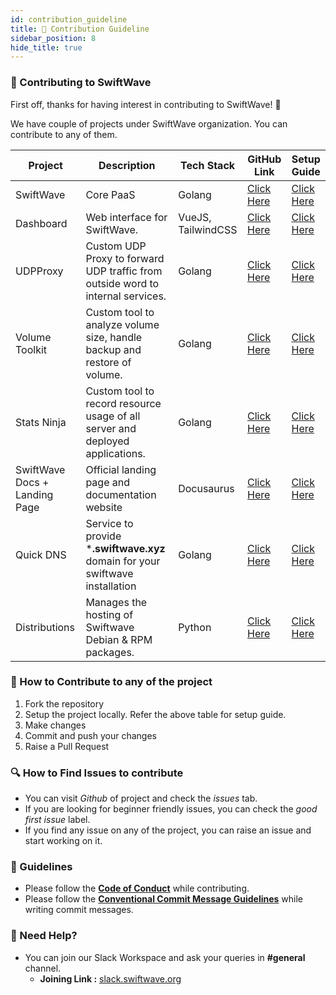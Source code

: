 ```yaml
---
id: contribution_guideline
title: 🤝 Contribution Guideline
sidebar_position: 8
hide_title: true
---
```


### 🤝 Contributing to SwiftWave

First off, thanks for having interest in contributing to SwiftWave! 🎉

We have couple of projects under SwiftWave organization. You can contribute to any of them.

| Project                       | Description                                                                     | Tech Stack         | GitHub Link                                                   | Setup Guide                                                   |
| ----------------------------- | ------------------------------------------------------------------------------- | ------------------ | ------------------------------------------------------------- | ------------------------------------------------------------- |
| SwiftWave                     | Core PaaS                                                                       | Golang             | [Click Here](https://github.com/swiftwave-org/swiftwave)      | [Click Here](/docs/development_setup)                         |
| Dashboard                     | Web interface for SwiftWave.                                                    | VueJS, TailwindCSS | [Click Here](https://github.com/swiftwave-org/dashboard)      | [Click Here](https://github.com/swiftwave-org/dashboard)      |
| UDPProxy                      | Custom UDP Proxy to forward UDP traffic from outside word to internal services. | Golang             | [Click Here](https://github.com/swiftwave-org/udpproxy)       | [Click Here](https://github.com/swiftwave-org/udpproxy)       |
| Volume Toolkit                | Custom tool to analyze volume size, handle backup and restore of volume.        | Golang             | [Click Here](https://github.com/swiftwave-org/volume-toolkit) | [Click Here](https://github.com/swiftwave-org/volume-toolkit) |
| Stats Ninja                   | Custom tool to record resource usage of all server and deployed applications.   | Golang             | [Click Here](https://github.com/swiftwave-org/stats-ninja)    | [Click Here](https://github.com/swiftwave-org/stats-ninja)    |
| SwiftWave Docs + Landing Page | Official landing page and documentation website                                 | Docusaurus         | [Click Here](https://github.com/swiftwave-org/swiftwave.org)  | [Click Here](https://github.com/swiftwave-org/swiftwave.org)  |
| Quick DNS                     | Service to provide ***.swiftwave.xyz** domain for your swiftwave installation   | Golang             | [Click Here](https://github.com/swiftwave-org/dns)            | [Click Here](https://github.com/swiftwave-org/dns)            |
| Distributions                 | Manages the hosting of Swiftwave Debian & RPM packages.                         | Python             | [Click Here](https://github.com/swiftwave-org/distributions)  | [Click Here](https://github.com/swiftwave-org/distributions)  |

### 📝 How to Contribute to any of the project
1. Fork the repository
2. Setup the project locally. Refer the above table for setup guide.
3. Make changes
4. Commit and push your changes
5. Raise a Pull Request

### 🔍 How to Find Issues to contribute
- You can visit *Github* of project and check the *issues* tab.
- If you are looking for beginner friendly issues, you can check the *good first issue* label.
- If you find any issue on any of the project, you can raise an issue and start working on it.

### 📌 Guidelines
- Please follow the [**Code of Conduct**](https://github.com/swiftwave-org/swiftwave/blob/develop/CODE_OF_CONDUCT.md) while contributing.
- Please follow the [**Conventional Commit Message  Guidelines**](https://www.conventionalcommits.org/en/v1.0.0/) while writing commit messages.

### 📌 Need Help?
- You can join our Slack Workspace and ask your queries in **#general** channel.
  - **Joining Link :** [slack.swiftwave.org](https://slack.swiftwave.org/)